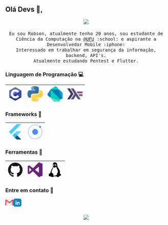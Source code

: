 ## Olá Devs :wave:, 
<p align="center">
  <samp>
  <img src="https://octodex.github.com/images/codercat.jpg" width=200>
<br><br>
    Eu sou Robson, atualmente tenho 20 anos, sou estudante de Ciência da Computação na <a href="http://www.ufu.br/">@UFU</a> :school: e aspirante a Desenvolvedor Mobile :iphone: </a> <br>Interessado em trabalhar em segurança da informação, backend, API's.
    <br>Atualmente estudando Pentest e Flutter.
  </samp>
</p>


### Linguagem de Programação :computer:
|<img src="https://raw.githubusercontent.com/Robsonvieira26/Robsonvieira26/master/src/c.png">|<img src="https://raw.githubusercontent.com/Robsonvieira26/Robsonvieira26/master/src/python.png">|<img src="https://raw.githubusercontent.com/Robsonvieira26/Robsonvieira26/master/src/Dart.png" width=48>|<img src="https://raw.githubusercontent.com/Robsonvieira26/Robsonvieira26/master/src/Haskell.png" width=48>|
|:---:|:---:|:---:|:---:|

### Frameworks :wrench:
|<img src="https://raw.githubusercontent.com/Robsonvieira26/Robsonvieira26/master/src/Frameworks/flutter.png">|<img src="https://raw.githubusercontent.com/Robsonvieira26/Robsonvieira26/master/src/Frameworks/ionic.png">|
|:---:|:---:|

### Ferramentas :rocket:
|<img src="https://raw.githubusercontent.com/Robsonvieira26/Robsonvieira26/master/src/tools/github.png">|<img src="https://raw.githubusercontent.com/Robsonvieira26/Robsonvieira26/master/src/tools/visualstudio.png">|<img src="https://raw.githubusercontent.com/Robsonvieira26/Robsonvieira26/master/src/tools/linux.png">|
|:---:|:---:|:---:|

### Entre em contato :speech_balloon:

<a href="mailto:robsonroberto99@gmail.com?Subject=Contato%20do%Github"><img align="left" alt="Email de Robson" width="25px" src="https://raw.githubusercontent.com/Robsonvieira26/Robsonvieira26/master/src/contact/gmail.png" /></a> <a href="https://www.linkedin.com/in/robson-vieira-a1ba951a7/"><img align="left" alt="Linkedin de Robson" width="25px" src="https://raw.githubusercontent.com/Robsonvieira26/Robsonvieira26/master/src/contact/linkedin.png"/></a>
<br><br>
<p align="center">
<img align="center" src="https://octodex.github.com/images/blacktocats.png" width=350></p>
